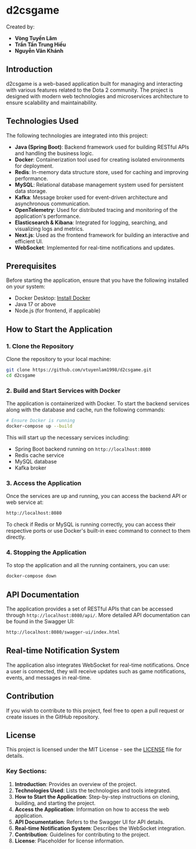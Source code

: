 # d2csgame

Created by:  
- **Vòng Tuyền Lâm**  
- **Trần Tấn Trung Hiếu**  
- **Nguyễn Văn Khánh**

## Introduction

d2csgame is a web-based application built for managing and interacting with various features related to the Dota 2 community. The project is designed with modern web technologies and microservices architecture to ensure scalability and maintainability.

## Technologies Used

The following technologies are integrated into this project:

- **Java (Spring Boot)**: Backend framework used for building RESTful APIs and handling the business logic.
- **Docker**: Containerization tool used for creating isolated environments for deployment.
- **Redis**: In-memory data structure store, used for caching and improving performance.
- **MySQL**: Relational database management system used for persistent data storage.
- **Kafka**: Message broker used for event-driven architecture and asynchronous communication.
- **OpenTelemetry**: Used for distributed tracing and monitoring of the application's performance.
- **Elasticsearch & Kibana**: Integrated for logging, searching, and visualizing logs and metrics.
- **Next.js**: Used as the frontend framework for building an interactive and efficient UI.
- **WebSocket**: Implemented for real-time notifications and updates.

## Prerequisites

Before starting the application, ensure that you have the following installed on your system:

- Docker Desktop: [Install Docker](https://docs.docker.com/get-docker/)
- Java 17 or above
- Node.js (for frontend, if applicable)

## How to Start the Application

### 1. Clone the Repository

Clone the repository to your local machine:

```bash
git clone https://github.com/vtuyenlam1998/d2csgame.git
cd d2csgame
```

### 2. Build and Start Services with Docker

The application is containerized with Docker. To start the backend services along with the database and cache, run the following commands:

```bash
# Ensure Docker is running
docker-compose up --build
```

This will start up the necessary services including:

- Spring Boot backend running on `http://localhost:8080`
- Redis cache service
- MySQL database
- Kafka broker

### 3. Access the Application

Once the services are up and running, you can access the backend API or web service at:

```bash
http://localhost:8080
```

To check if Redis or MySQL is running correctly, you can access their respective ports or use Docker's built-in exec command to connect to them directly.

### 4. Stopping the Application

To stop the application and all the running containers, you can use:

```bash
docker-compose down
```

## API Documentation

The application provides a set of RESTful APIs that can be accessed through `http://localhost:8080/api/`. More detailed API documentation can be found in the Swagger UI:

```bash
http://localhost:8080/swagger-ui/index.html
```

## Real-time Notification System

The application also integrates WebSocket for real-time notifications. Once a user is connected, they will receive updates such as game notifications, events, and messages in real-time.

## Contribution

If you wish to contribute to this project, feel free to open a pull request or create issues in the GitHub repository.

## License

This project is licensed under the MIT License - see the [LICENSE](LICENSE) file for details.

### Key Sections:
1. **Introduction**: Provides an overview of the project.
2. **Technologies Used**: Lists the technologies and tools integrated.
3. **How to Start the Application**: Step-by-step instructions on cloning, building, and starting the project.
4. **Access the Application**: Information on how to access the web application.
5. **API Documentation**: Refers to the Swagger UI for API details.
6. **Real-time Notification System**: Describes the WebSocket integration.
7. **Contribution**: Guidelines for contributing to the project.
8. **License**: Placeholder for license information.